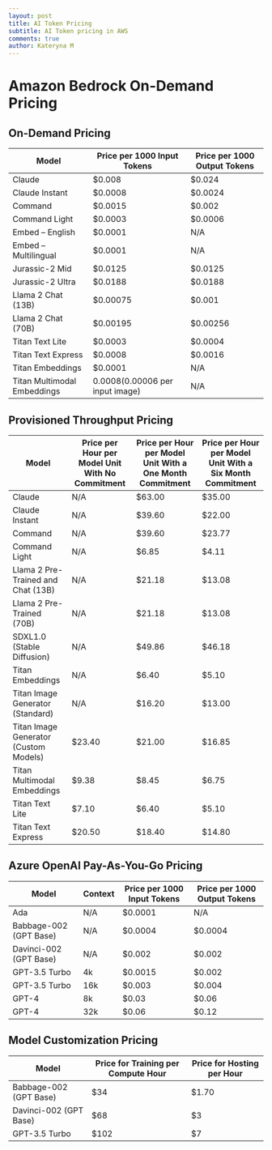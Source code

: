 ```yaml
---
layout: post
title: AI Token Pricing 
subtitle: AI Token pricing in AWS 
comments: true
author: Kateryna M
---
```


# Amazon Bedrock On-Demand Pricing

## On-Demand Pricing

| Model                        | Price per 1000 Input Tokens            | Price per 1000 Output Tokens |
|------------------------------|----------------------------------------|------------------------------|
| Claude                       | $0.008                                 | $0.024                       |
| Claude Instant               | $0.0008                                | $0.0024                      |
| Command                      | $0.0015                                | $0.002                       |
| Command Light                | $0.0003                                | $0.0006                      |
| Embed – English              | $0.0001                                | N/A                          |
| Embed – Multilingual         | $0.0001                                | N/A                          |
| Jurassic-2 Mid               | $0.0125                                | $0.0125                      |
| Jurassic-2 Ultra             | $0.0188                                | $0.0188                      |
| Llama 2 Chat (13B)           | $0.00075                               | $0.001                       |
| Llama 2 Chat (70B)           | $0.00195                               | $0.00256                     |
| Titan Text Lite              | $0.0003                                | $0.0004                      |
| Titan Text Express           | $0.0008                                | $0.0016                      |
| Titan Embeddings             | $0.0001                                | N/A                          |
| Titan Multimodal Embeddings  | $0.0008 ($0.00006 per input image)     | N/A                          |

## Provisioned Throughput Pricing

| Model                                     | Price per Hour per Model Unit With No Commitment | Price per Hour per Model Unit With a One Month Commitment | Price per Hour per Model Unit With a Six Month Commitment |
|-------------------------------------------|--------------------------------------------------|-----------------------------------------------------------|-----------------------------------------------------------|
| Claude                                    | N/A                                              | $63.00                                                    | $35.00                                                    |
| Claude Instant                            | N/A                                              | $39.60                                                    | $22.00                                                    |
| Command                                   | N/A                                              | $39.60                                                    | $23.77                                                    |
| Command Light                             | N/A                                              | $6.85                                                     | $4.11                                                     |
| Llama 2 Pre-Trained and Chat (13B)         | N/A                                              | $21.18                                                    | $13.08                                                    |
| Llama 2 Pre-Trained (70B)                 | N/A                                              | $21.18                                                    | $13.08                                                    |
| SDXL1.0 (Stable Diffusion)                | N/A                                              | $49.86                                                    | $46.18                                                    |
| Titan Embeddings                          | N/A                                              | $6.40                                                     | $5.10                                                     |
| Titan Image Generator (Standard)          | N/A                                              | $16.20                                                    | $13.00                                                    |
| Titan Image Generator (Custom Models)     | $23.40                                           | $21.00                                                    | $16.85                                                    |
| Titan Multimodal Embeddings               | $9.38                                            | $8.45                                                     | $6.75                                                     |
| Titan Text Lite                           | $7.10                                            | $6.40                                                     | $5.10                                                     |
| Titan Text Express                        | $20.50                                           | $18.40                                                    | $14.80                                                    |

## Azure OpenAI Pay-As-You-Go Pricing

| Model             | Context | Price per 1000 Input Tokens | Price per 1000 Output Tokens |
|-------------------|---------|-----------------------------|-------------------------------|
| Ada               | N/A     | $0.0001                     | N/A                           |
| Babbage-002 (GPT Base) | N/A | $0.0004                     | $0.0004                       |
| Davinci-002 (GPT Base) | N/A | $0.002                      | $0.002                        |
| GPT-3.5 Turbo     | 4k      | $0.0015                     | $0.002                        |
| GPT-3.5 Turbo     | 16k     | $0.003                      | $0.004                        |
| GPT-4             | 8k      | $0.03                       | $0.06                         |
| GPT-4             | 32k     | $0.06                       | $0.12                         |

## Model Customization Pricing

| Model                  | Price for Training per Compute Hour | Price for Hosting per Hour |
|------------------------|-------------------------------------|----------------------------|
| Babbage-002 (GPT Base) | $34                                 | $1.70                      |
| Davinci-002 (GPT Base) | $68                                 | $3                         |
| GPT-3.5 Turbo          | $102                                | $7                         |
